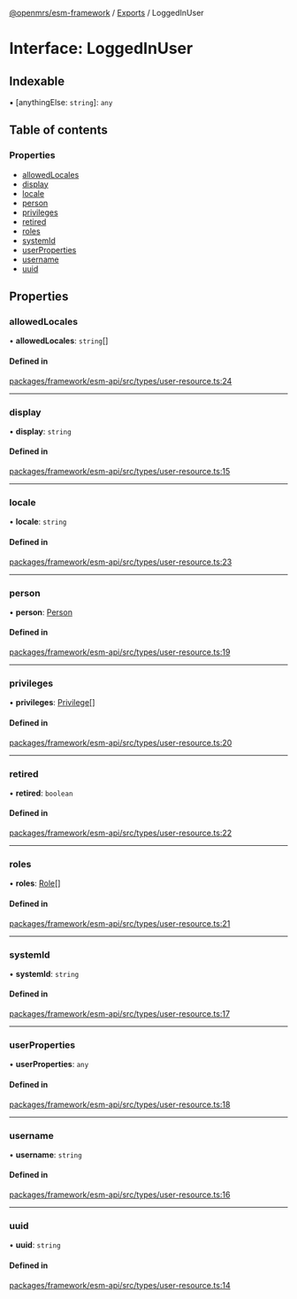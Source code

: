 [@openmrs/esm-framework](../API.md) / [Exports](../modules.md) / LoggedInUser

# Interface: LoggedInUser

## Indexable

▪ [anythingElse: `string`]: `any`

## Table of contents

### Properties

- [allowedLocales](loggedinuser.md#allowedlocales)
- [display](loggedinuser.md#display)
- [locale](loggedinuser.md#locale)
- [person](loggedinuser.md#person)
- [privileges](loggedinuser.md#privileges)
- [retired](loggedinuser.md#retired)
- [roles](loggedinuser.md#roles)
- [systemId](loggedinuser.md#systemid)
- [userProperties](loggedinuser.md#userproperties)
- [username](loggedinuser.md#username)
- [uuid](loggedinuser.md#uuid)

## Properties

### allowedLocales

• **allowedLocales**: `string`[]

#### Defined in

[packages/framework/esm-api/src/types/user-resource.ts:24](https://github.com/openmrs/openmrs-esm-core/blob/master/packages/framework/esm-api/src/types/user-resource.ts#L24)

___

### display

• **display**: `string`

#### Defined in

[packages/framework/esm-api/src/types/user-resource.ts:15](https://github.com/openmrs/openmrs-esm-core/blob/master/packages/framework/esm-api/src/types/user-resource.ts#L15)

___

### locale

• **locale**: `string`

#### Defined in

[packages/framework/esm-api/src/types/user-resource.ts:23](https://github.com/openmrs/openmrs-esm-core/blob/master/packages/framework/esm-api/src/types/user-resource.ts#L23)

___

### person

• **person**: [Person](person.md)

#### Defined in

[packages/framework/esm-api/src/types/user-resource.ts:19](https://github.com/openmrs/openmrs-esm-core/blob/master/packages/framework/esm-api/src/types/user-resource.ts#L19)

___

### privileges

• **privileges**: [Privilege](privilege.md)[]

#### Defined in

[packages/framework/esm-api/src/types/user-resource.ts:20](https://github.com/openmrs/openmrs-esm-core/blob/master/packages/framework/esm-api/src/types/user-resource.ts#L20)

___

### retired

• **retired**: `boolean`

#### Defined in

[packages/framework/esm-api/src/types/user-resource.ts:22](https://github.com/openmrs/openmrs-esm-core/blob/master/packages/framework/esm-api/src/types/user-resource.ts#L22)

___

### roles

• **roles**: [Role](role.md)[]

#### Defined in

[packages/framework/esm-api/src/types/user-resource.ts:21](https://github.com/openmrs/openmrs-esm-core/blob/master/packages/framework/esm-api/src/types/user-resource.ts#L21)

___

### systemId

• **systemId**: `string`

#### Defined in

[packages/framework/esm-api/src/types/user-resource.ts:17](https://github.com/openmrs/openmrs-esm-core/blob/master/packages/framework/esm-api/src/types/user-resource.ts#L17)

___

### userProperties

• **userProperties**: `any`

#### Defined in

[packages/framework/esm-api/src/types/user-resource.ts:18](https://github.com/openmrs/openmrs-esm-core/blob/master/packages/framework/esm-api/src/types/user-resource.ts#L18)

___

### username

• **username**: `string`

#### Defined in

[packages/framework/esm-api/src/types/user-resource.ts:16](https://github.com/openmrs/openmrs-esm-core/blob/master/packages/framework/esm-api/src/types/user-resource.ts#L16)

___

### uuid

• **uuid**: `string`

#### Defined in

[packages/framework/esm-api/src/types/user-resource.ts:14](https://github.com/openmrs/openmrs-esm-core/blob/master/packages/framework/esm-api/src/types/user-resource.ts#L14)
